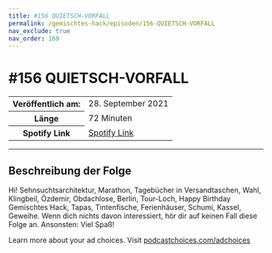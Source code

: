 ```yaml
---
title: #156 QUIETSCH-VORFALL
permalink: /gemischtes-hack/episoden/156-QUIETSCH-VORFALL
nav_exclude: true
nav_order: 169
---
```


# #156 QUIETSCH-VORFALL
<table class="resp-table dcf-table dcf-table-responsive dcf-table-bordered dcf-table-striped dcf-w-100%">
                    <tbody>
                        <tr>
                            <th scope="row">Veröffentlich am:</th>
                            <td data-label="Veröffentlich am:">28. September 2021</td>
                        </tr>
                        <tr>
                            <th scope="row">Länge </th>
                            <td data-label="Länge ">72 Minuten</td>
                        </tr><tr>
                                <th scope="row">Spotify Link</th>
                                <td data-label="Spotify Link"><a href="https://open.spotify.com/episode/4sVcEcAjy7w85yPUiM6rpx">Spotify Link</a></td>
                            </tr></tbody>
                </table>

***

## Beschreibung der Folge

<div>
<p>Hi! Sehnsuchtsarchitektur, Marathon, Tagebücher in Versandtaschen, Wahl, Klingbeil, Özdemir, Obdachlose, Berlin, Tour-Loch, Happy Birthday Gemischtes Hack, Tapas, Tintenfische, Ferienhäuser, Schumi, Kassel, Geweihe. Wenn dich nichts davon interessiert, hör dir auf keinen Fall diese Folge an. Ansonsten: Viel Spaß!</p><p> </p><p>Learn more about your ad choices. Visit <a href="https://podcastchoices.com/adchoices">podcastchoices.com/adchoices</a></p>  
</div>

